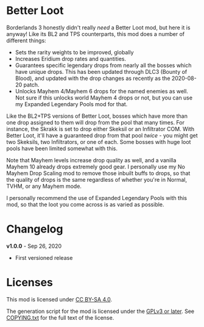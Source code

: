 Better Loot
===========

Borderlands 3 honestly didn't really *need* a Better Loot mod, but here it
is anyway!  Like its BL2 and TPS counterparts, this mod does a number of
different things:

* Sets the rarity weights to be improved, globally
* Increases Eridium drop rates and quantities.
* Guarantees specific legendary drops from nearly all the bosses which
  have unique drops.  This has been updated through DLC3 (Bounty of Blood),
  and updated with the drop changes as recently as the 2020-08-20 patch.
* Unlocks Mayhem 4/Mayhem 6 drops for the named enemies as well.  Not sure if this
  unlocks world Mayhem 4 drops or not, but you can use my Expanded Legendary Pools
  mod for that.

Like the BL2+TPS versions of Better Loot, bosses which have more than one drop
assigned to them will drop from the pool that many times.  For instance, the Skrakk
is set to drop either Skeksil or an Infiltrator COM.  With Better Loot, it'll have
a guaranteed drop from that pool *twice* - you might get two Skeksils, two Infiltrators,
or one of each.  Some bosses with huge loot pools have been limited somewhat with
this.

Note that Mayhem levels increase drop quality as well, and a vanilla Mayhem 10
already drops extremely good gear.  I personally use my No Mayhem Drop Scaling mod
to remove those inbuilt buffs to drops, so that the quality of drops is the same
regardless of whether you're in Normal, TVHM, or any Mayhem mode.

I personally recommend the use of Expanded Legendary Pools with this mod, so that
the loot you come across is as varied as possible.

Changelog
=========

**v1.0.0** - Sep 26, 2020
 * First versioned release
 
Licenses
========

This mod is licensed under [CC BY-SA 4.0](https://creativecommons.org/licenses/by-sa/4.0/).

The generation script for the mod is licensed under the
[GPLv3 or later](https://www.gnu.org/licenses/quick-guide-gplv3.html).
See [COPYING.txt](../../COPYING.txt) for the full text of the license.

